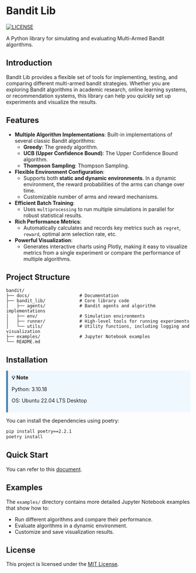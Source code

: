 # Bandit Lib

[![LICENSE](https://img.shields.io/badge/license-MIT-blue.svg)](LICENSE)

A Python library for simulating and evaluating Multi-Armed Bandit algorithms.

## Introduction

Bandit Lib provides a flexible set of tools for implementing, testing, and comparing different multi-armed bandit strategies. Whether you are exploring Bandit algorithms in academic research, online learning systems, or recommendation systems, this library can help you quickly set up experiments and visualize the results.

## Features

- **Multiple Algorithm Implementations**: Built-in implementations of several classic Bandit algorithms:
  - **Greedy**: The greedy algorithm.
  - **UCB (Upper Confidence Bound)**: The Upper Confidence Bound algorithm.
  - **Thompson Sampling**: Thompson Sampling.
- **Flexible Environment Configuration**:
  - Supports both **static and dynamic environments**. In a dynamic environment, the reward probabilities of the arms can change over time.
  - Customizable number of arms and reward mechanisms.
- **Efficient Batch Training**:
  - Uses `multiprocessing` to run multiple simulations in parallel for robust statistical results.
- **Rich Performance Metrics**:
  - Automatically calculates and records key metrics such as `regret`, `reward`, optimal arm selection rate, etc.
- **Powerful Visualization**:
  - Generates interactive charts using Plotly, making it easy to visualize metrics from a single experiment or compare the performance of multiple algorithms.

## Project Structure

```
bandit/
├── docs/                   # Documentation
├── bandit_lib/             # Core library code
│   ├── agents/             # Bandit agents and algorithm implementations
│   ├── env/                # Simulation environments
│   ├── runner/             # High-level tools for running experiments
│   └── utils/              # Utility functions, including logging and visualization
├── examples/               # Jupyter Notebook examples
└── README.md
```

## Installation
<div style="background:#f0f8ff; border-left:5px solid #4682b4; padding:10px; margin:10px 0;">
  <strong>💡 Note</strong>
  <p>Python: 3.10.18</p>
  <p>OS: Ubuntu 22.04 LTS Desktop</p>
</div>

You can install the dependencies using poetry:

```bash
pip install poetry==2.2.1
poetry install
```

## Quick Start

You can refer to this [document](docs/quick_start.md).

## Examples

The `examples/` directory contains more detailed Jupyter Notebook examples that show how to:
- Run different algorithms and compare their performance.
- Evaluate algorithms in a dynamic environment.
- Customize and save visualization results.

## License

This project is licensed under the [MIT License](LICENSE).
